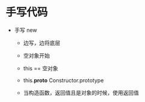 # 手写代码

- 手写 new

  - 边写，边将底层
  - 空对象开始
  - this == 空对象
  - this.**proto** Constructor.prototype

  - 当构造函数，返回值且是对象的时候，使用返回值
